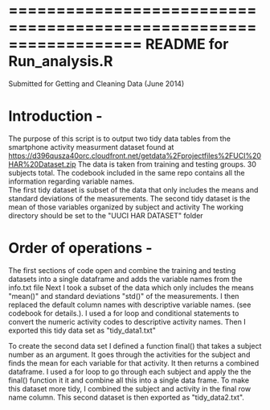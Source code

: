 ==================================================================
README for Run_analysis.R
==================================================================
Submitted for Getting and Cleaning Data (June 2014)


Introduction - 
==================================================================
The purpose of this script is to output two tidy data tables from the smartphone activity measurment dataset found at https://d396qusza40orc.cloudfront.net/getdata%2Fprojectfiles%2FUCI%20HAR%20Dataset.zip 
The data is taken from training and testing groups.  30 subjects total.  The codebook included in the same repo contains all the information regarding variable names.  
The first tidy dataset is subset of the data that only includes the means and standard deviations of the measurements.
The second tidy dataset is the mean of those variables organized by subject and activity 
The working directory should be set to the "UUCI HAR DATASET" folder


Order of operations -
==================================================================
The first sections of code open and combine the training and testing datasets into a single dataframe and adds the variable names from the info.txt file
Next I took a subset of the data which only includes the means "mean()" and standard deviations "std()" of the measurements.
I then replaced the default column names with descriptive variable names. (see codebook for details.).
I used a for loop and conditional statements to convert the numeric activity codes to descriptive activity names.
Then I exported this tidy data set as "tidy_data1.txt"

To create the second data set I defined a function final() that takes a subject number as an argument.  It goes through the activities for the subject and finds the mean for each variable for that activity.  It then returns a combined dataframe.
I used a for loop to go through each subject and apply the the final() function it it and combine all this into a single data frame.
To make this dataset more tidy, I combined the subject and activity in the final row name column.
This second dataset is then exported as "tidy_data2.txt". 

